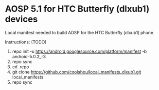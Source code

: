 # AOSP 5.1 for HTC Butterfly (dlxub1) devices
Local manifest needed to build AOSP for the HTC Butterfly (dlxub1) phone.

Instructions: (TODO)

1. repo init -u https://android.googlesource.com/platform/manifest -b android-5.0.2_r3
2. repo sync
2. cd .repo
3. git clone https://github.com/coolshou/local_manifests_dlxub1.git local_manifests
4. repo sync


